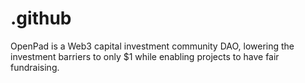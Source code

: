 # .github
OpenPad is a Web3 capital investment community DAO, lowering the investment barriers to only $1 while enabling projects to have fair fundraising.
